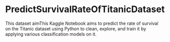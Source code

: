 # PredictSurvivalRateOfTitanicDataset
This dataset aimThis Kaggle Notebook aims to predict the rate of survival on the Titanic dataset using Python to clean, explore, and train it by applying various classification models on it. 
